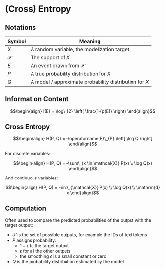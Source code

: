 # (Cross) Entropy

## Notations

| Symbol                                                                    | Meaning                                                                           |
| ------------------------------------------------------------------------- | --------------------------------------------------------------------------------- |
| $X$                                                                       | A random variable, the modelization target                                        |
| $\mathcal{X}$                                                             | The support of $X$                                                                |
| $E$                                                                       | An event drawn from $\mathcal{X}$                                                 |
| $P$                                                                       | A true probability distribution for $X$                                           |
| $Q$                                                                       | A model / approximate probability distribution for $X$                            |

## Information Content

$$\begin{align}
I(E) = \log\_{2} \left( \frac{1}{p(E)} \right)
\end{align}$$

## Cross Entropy

$$\begin{align}
H(P, Q) = -\operatorname{E}\_{P} \left[ \log Q \right]
\end{align}$$

For discrete variables:

$$\begin{align}
H(P, Q) = -\sum\_{x \in \mathcal{X}} P(x) \\ \log Q(x)
\end{align}$$

And continuous variables:

$$\begin{align}
H(P, Q) = -\int\_{\mathcal{X}} P(x) \\ \log Q(x) \\ \mathrm{d} x
\end{align}$$

## Computation

Often used to compare the predicted probabilities of the output with the target output:

- $\mathcal{X}$ is the set of possible outputs, for example the IDs of text tokens
- $P$ assigns probability:
    - $1 - \epsilon$ to the target output
    - $\epsilon$ for all the other outputs
    - the smoothing $\epsilon$ is a small constant or zero
- $Q$ is the probability distribution estimated by the model
